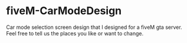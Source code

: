 # fiveM-CarModeDesign
Car mode selection screen design that I designed for a fiveM gta server. 
Feel free to tell us the places you like or want to change.
